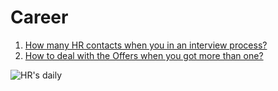 # Career
1. [How many HR contacts when you in an interview process?](/HRs.md)
2. [How to deal with the Offers when you got more than one?](/Offers.md) 

![HR's daily](http://imgsrc.baidu.com/baike/pic/item/4ec2d5628535e5dde70f100b7ec6a7efcf1b62c6.jpg)
